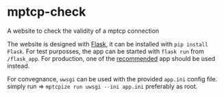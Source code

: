 # mptcp-check
A website to check the validity of a mptcp connection

The website is designed with [Flask](https://flask.palletsprojects.com/en/3.0.x/), it can be installed with `pip install Flask`.
For test purposses, the app can be started with `flask run` from `/flask_app`.
For production, one of the [recommended](https://flask.palletsprojects.com/en/3.0.x/deploying/) app should be used instead.

For convegnance, `uwsgi` can be used with the provided `app.ini` config file.
simply run => `mptcpize run uwsgi --ini app.ini` preferably as root.

